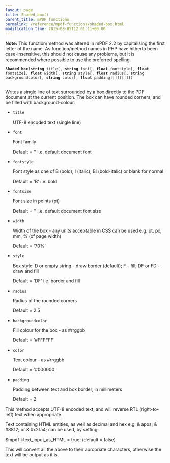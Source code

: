 ```yaml
---
layout: page
title: Shaded_box()
parent_title: mPDF functions
permalink: /reference/mpdf-functions/shaded-box.html
modification_time: 2015-08-05T12:01:11+00:00
---
```


<div class="alert alert-info" role="alert"><strong>Note:</strong> This function/method was altered in mPDF 2.2 by capitalising the first letter of the name. As function/method names in PHP have hitherto been case-insensitive, this should not cause any problems, but it is recommended where possible to use the preferred spelling.</div>
<p><code><b>Shaded_box</b>(<b>string</b> title[, <b>string</b> font[, <b>float</b> fontstyle[, <b>float</b> fontsize[, <b>float</b> width[, <b>string</b> style[, <b>float</b> radius[, <b>string</b> backgroundcolor[, <b>string</b> color[, <b>float</b> padding]]]]]]]]])

</code> Writes a single line of text surrounded by a box directly to the PDF document at the current position. The box can have rounded corners, and be filled with background-colour.</p>
<ul>
<li><code>title</code>

UTF-8 encoded text (single line)</li>
<li><code>font</code>

Font family

Default = '' i.e. default document font</li>
<li><code>fontstyle</code>

Font style as one of B (bold), I (italic), BI (bold-italic) or blank for normal

Default = 'B' i.e. bold</li>
<li><code>fontsize</code>

Font size in points (pt)

Default = '' i.e. default document font size</li>
<li><code>width</code>

Width of the box - any units acceptable in CSS can be used e.g. pt, px, mm, % (of page width)

Default = '70%'</li>
<li><code>style</code>

Box style: D or empty string - draw border (default); F - fill; DF or FD - draw and fill

Default = 'DF' i.e. border and fill</li>
<li><code>radius</code>

Radius of the rounded corners

Default = 2.5</li>
<li><code>backgroundcolor</code>

Fill colour for the box - as #rrggbb

Default = '#FFFFFF'</li>
<li><code>color</code>

Text colour - as #rrggbb

Default = '#000000'</li>
<li><code>padding</code>

Padding between text and box border, in millimeters

Default = 2</li>
</ul>

<p class="manual_block">This method accepts UTF-8 encoded text, and will reverse RTL (right-to-left) text when appropriate.</p>
<p class="manual_block">Text containing HTML entities, as well as decimal and hex e.g. &amp; apos; &amp; #8812; or &amp; #x21a4; can be used, by setting:

$mpdf-&gt;text_input_as_HTML = true; (default = false)

This will convert all the above to their apropriate characters, otherwise the text will be output as it is.</p>

